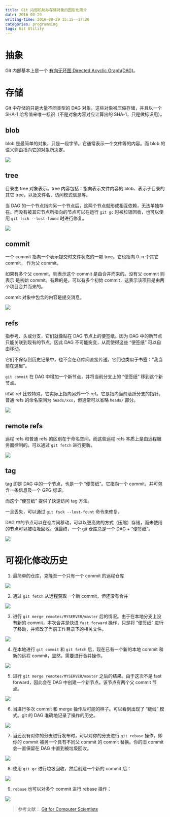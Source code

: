 ```yaml
---
title: Git 内部机制与存储对象的图形化简介
date: 2016-08-29
writing-time: 2016-08-29 15:15--17:26
categories: programming
tags: Git Utility
---
```


# 抽象

Git 内部基本上是一个 [有向无环图 Directed Acyclic Graph(DAG)](http://en.wikipedia.org/wiki/Directed_acyclic_graph)。

# 存储

Git 中存储的只是大量不同类型的 DAG 对象。这些对象被压缩存储，并且以一个 SHA-1 哈希值来唯一标识（不是对象内容对应计算出的 SHA-1，只是做标识用）。

## blob

blob 是最简单的对象，只是一段字节。它通常表示一个文件等的内容。而 blob 的语义则由指向它的对象所决定。

<img src="{{ site.url }}/assets/images/git-for-computer-scientists/git-storage.1.dot.svg">

## tree

目录由 tree 对象表示。tree 内容包括：指向表示文件内容的 blob、表示子目录的其它 tree，以及文件名、访问模式信息等。

当 DAG 的一个节点指向另一个节点后，这两个节点就形成相互依赖，无法单独存在。而没有被其它节点所指向的节点可以在运行 `git gc` 时被垃圾回收，也可以使用 `git fsck --lost-found` 时进行修复。


<img src="{{ site.url }}/assets/images/git-for-computer-scientists/git-storage.2.dot.svg">

## commit

一个 commit 指向一个表示提交时文件状态的一颗 tree。它也指向 0..n 个其它 commit， 作为父 commit。

如果有多个父 commit，则表示这个 commit 是由合并而来的。没有父 commit 则表示 是初始 commit。有趣的是，可以有多个初始 commit，这表示该项目是由两个项目合并而来的。

commit 对象中包含的内容是提交消息。

<img src="{{ site.url }}/assets/images/git-for-computer-scientists/git-storage.3.dot.svg">

## refs

指参考、头或分支，它们就像贴在 DAG 节点上的便签纸。因为 DAG 中的新节点只能关联到现有的节点，因此 DAG 不可能突变，从而使得这些 “便签纸” 可以自由移动。

它们不保存到历史记录中，也不会在仓库间直接传送。它们也类似于书签：“我当前在这里”。

`git commit` 在 DAG 中增加一个新节点，并将当前分支上的 “便签纸” 移到这个新节点。

`HEAD` ref 比较特殊，它实际上指向另外一个 ref。它是指向当前活跃分支的指针。普通 refs 的命名空间为 `heads/xxx`，但通常可以省略 `heads/` 部分。

<img src="{{ site.url }}/assets/images/git-for-computer-scientists/git-storage.4.dot.svg">

## remote refs

远程 refs 和普通 refs 的区别在于命名空间，而这些远程 refs 本质上是由远程服务器控制的。可以通过 `git fetch` 进行更新。

<img src="{{ site.url }}/assets/images/git-for-computer-scientists/git-storage.5.dot.svg">


## tag

tag 即是 DAG 中的一个节点，也是一个 “便签纸”。它指向一个 commit，并可包含一条信息及一个 GPG 标识。

而这个 “便签纸” 提供了快速访问 tag 方法。

一旦丢失，可以通过 `git fsck --lost-fount` 命令来修复。

DAG 中的节点可以在仓库间移动，可以以更高效的方式（压缩）存储，而未使用的节点可以被垃圾回收。但最终，一个 git 仓库总是一个 DAG + “便签纸”。

<img src="{{ site.url }}/assets/images/git-for-computer-scientists/git-storage.6.dot.svg">


# 可视化修改历史

1. 最简单的仓库，克隆至一个只有一个 commit 的远程仓库

<img src="{{ site.url }}/assets/images/git-for-computer-scientists/git-history.1.dot.svg">

2. 通过 `git fetch` 从远程获取一个新 commit，但还没有合并

<img src="{{ site.url }}/assets/images/git-for-computer-scientists/git-history.2.dot.svg">

3. 进行 `git merge remotes/MYSERVER/master` 后的情况。由于在本地分支上没有新的 commit，本次合并是快进 `fast forward` 操作，只是将 “便签纸” 进行了移动，并修改了当前工作目录下的相关文件。

<img src="{{ site.url }}/assets/images/git-for-computer-scientists/git-history.3.dot.svg">

4. 在本地进行 `git commit` 和 `git fetch` 后，现在已有一个新的本地 commit 和新的远程 commit，显然，需要进行合并操作。

<img src="{{ site.url }}/assets/images/git-for-computer-scientists/git-history.4.dot.svg">

5. 进行 `git merge remotes/MYSERVER/master` 之后的结果。由于这次不是 fast forward，因此会在 DAG 中创建一个新节点，该节点有两个父 commit 节点。

<img src="{{ site.url }}/assets/images/git-for-computer-scientists/git-history.5.dot.svg">

6. 当进行多次 commit 和 merge 操作后可能的样子。可以看到出现了 “缝线” 模式。git 的 DAG 准确地记录了操作的历史。


<img src="{{ site.url }}/assets/images/git-for-computer-scientists/git-history.6.dot.svg">

7. 当还没有对你的分支进行发布时，可以对你的分支进行 `git rebase` 操作，即你的 commit 被另一个具有不同父 commit 的 commit 替换。你的旧 commit 会一直保留在 DAG 中直到被垃圾回收。

<img src="{{ site.url }}/assets/images/git-for-computer-scientists/git-history.7.dot.svg">

8. 使用 `git gc` 进行垃圾回收，然后创建一个新的 commit 后：

<img src="{{ site.url }}/assets/images/git-for-computer-scientists/git-history.8.dot.svg">

9. `rebase` 也可以对多个 commit 进行 rebase 操作：

<img src="{{ site.url }}/assets/images/git-for-computer-scientists/git-history.9.dot.svg">


> 参考文献： [Git for Computer Scientists](http://eagain.net/articles/git-for-computer-scientists/)
